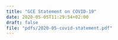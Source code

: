 ```yaml
---
title: "GCE Statement on COVID-19"
date: 2020-05-05T11:29:54+02:00
draft: false
file: "pdfs/2020-05-covid-statement.pdf"
---
```


